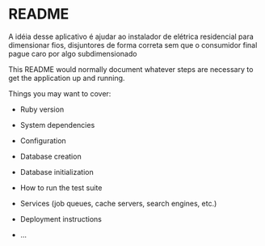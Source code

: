 # README

A idéia desse aplicativo é ajudar ao instalador de elétrica residencial para dimensionar fios, disjuntores de forma correta
sem que o consumidor final pague caro por algo subdimensionado


This README would normally document whatever steps are necessary to get the
application up and running.

Things you may want to cover:

* Ruby version

* System dependencies

* Configuration

* Database creation

* Database initialization

* How to run the test suite

* Services (job queues, cache servers, search engines, etc.)

* Deployment instructions


* ...

